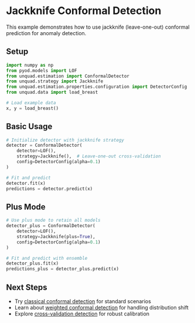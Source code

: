 # Jackknife Conformal Detection

This example demonstrates how to use jackknife (leave-one-out) conformal prediction for anomaly detection.

## Setup

```python
import numpy as np
from pyod.models import LOF
from unquad.estimation import ConformalDetector
from unquad.strategy import Jackknife
from unquad.estimation.properties.configuration import DetectorConfig
from unquad.data import load_breast

# Load example data
x, y = load_breast()
```

## Basic Usage

```python
# Initialize detector with jackknife strategy
detector = ConformalDetector(
    detector=LOF(),
    strategy=Jackknife(),  # Leave-one-out cross-validation
    config=DetectorConfig(alpha=0.1)
)

# Fit and predict
detector.fit(x)
predictions = detector.predict(x)
```

## Plus Mode

```python
# Use plus mode to retain all models
detector_plus = ConformalDetector(
    detector=LOF(),
    strategy=Jackknife(plus=True),
    config=DetectorConfig(alpha=0.1)
)

# Fit and predict with ensemble
detector_plus.fit(x)
predictions_plus = detector_plus.predict(x)
```

## Next Steps

- Try [classical conformal detection](classical_conformal.md) for standard scenarios
- Learn about [weighted conformal detection](weighted_conformal.md) for handling distribution shift
- Explore [cross-validation detection](cross_val_conformal.md) for robust calibration 